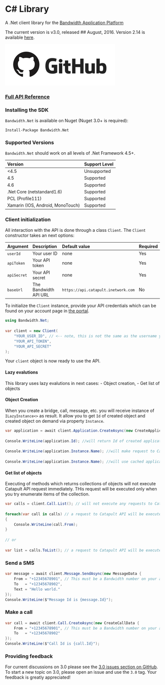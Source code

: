 # C# Library

A .Net client library for the [Bandwidth Application Platform](http://bandwidth.com/products/application-platform?utm_medium=social&utm_source=github&utm_campaign=dtolb&utm_content=_)

The current version is v3.0, released ## August, 2016. Version 2.14 is available  [here](https://github.com/bandwidthcom/csharp-bandwidth/tree/v2.14).

[![github](../images/github_logo.png)](https://github.com/bandwidthcom/csharp-bandwidth/tree/v3-preview)

### [Full API Reference](http://dev.bandwidth.com/csharp-bandwidth/html/R_Project_API.htm)

### Installing the SDK

`Bandwidth.Net` is available on Nuget (Nuget 3.0+ is required):

	Install-Package Bandwidth.Net

### Supported Versions
`Bandwidth.Net` should work on all levels of .Net Framework 4.5+.

| Version                           | Support Level |
|:----------------------------------|:--------------|
| <4.5                              | Unsupported   |
| 4.5                               | Supported     |
| 4.6                               | Supported     |
| .Net Core (netstandard1.6)        | Supported     |
| PCL (Profile111)                  | Supported     |
| Xamarin (IOS, Android, MonoTouch) | Supported     |


### Client initialization

All interaction with the API is done through a class `Client`. The `Client` constructor takes an next options:

| Argument    | Description           | Default value                       | Required |
|:------------|:----------------------|:------------------------------------|:---------|
| `userId`    | Your user ID          | none                                | Yes      |
| `apiToken`  | Your API token        | none                                | Yes      |
| `apiSecret` | Your API secret       | none                                | Yes      |
| `baseUrl`   | The Bandwidth API URL | `https://api.catapult.inetwork.com` | No       |

To initialize the `Client` instance, provide your API credentials which can be found on your account page in [the portal](https://catapult.inetwork.com/pages/catapult.jsf).

```csharp
using Bandwidth.Net;

var client = new Client(
	"YOUR_USER_ID", // <-- note, this is not the same as the username you used to login to the portal
	"YOUR_API_TOKEN",
	"YOUR_API_SECRET"
);
```

Your `client` object is now ready to use the API.

#### Lazy evalutions

This library uses lazy evalutions in next cases:
    - Object creation,
    - Get list of objects

#### Object Creation

When you create a bridge, call, message, etc. you will receive instance of `ILazyInstance<>` as result. It allow you to get `Id` of created object and created object on demand via property `Instance`.

```csharp
var application = await client.Application.CreateAsync(new CreateApplicationData {Name = "MyFirstApp"});

Console.WriteLine(application.Id); //will return Id of created application

Console.WriteLine(application.Instance.Name); //will make request to Catapult API to get application data

Console.WriteLine(application.Instance.Name); //will use cached application's data

```

#### Get list of objects

Executing of methods which returns collections of objects will not execute Catapult API request immediately. THis request will be executed only when you try enumerate items of the collection.

```csharp
var calls = client.Call.List(); // will not execute any requests to Catapult API here

foreach(var call in calls) // a request to Catapult API will be executed here
{
    Console.WriteLine(call.From);
}

// or

var list = calls.ToList(); // a request to Catapult API will be executed here

```

### Send a SMS

```csharp
var message = await client.Message.SendAsync(new MessageData {
	From = "+12345678901", // This must be a Bandwidth number on your account
	To   = "+12345678902",
	Text = "Hello world."
});
Console.WriteLine($"Message Id is {message.Id}");
```

### Make a call

```csharp
var call = await client.Call.CreateAsync(new CreateCallData {
	From = "+12345678901", // This must be a Bandwidth number on your account
	To   = "+12345678902"
});
Console.WriteLine($"Call Id is {call.Id}");
```
### Providing feedback

For current discussions on 3.0 please see the [3.0 issues section on GitHub](https://github.com/bandwidthcom/csharp-bandwidth/labels/3.0). To start a new topic on 3.0, please open an issue and use the `3.0` tag. Your feedback is greatly appreciated!
